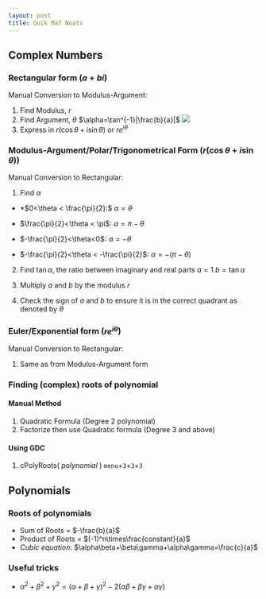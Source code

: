 ```yaml
---
layout: post
title: Quik Maf Noats
---
```


## Complex Numbers
### Rectangular form ($a+bi$)

Manual Conversion to Modulus-Argument:
1. Find Modulus, $r$
2. Find Argument, $\theta$
	$\alpha=\tan^{-1}|\frac{b}{a}|$ 
	![](https://qph.fs.quoracdn.net/main-qimg-d0e9919f56b55b5e81460a2a537eda53)
3. Express in $r(\cos\theta+i\sin\theta)$ or $re^{i\theta}$

### Modulus-Argument/Polar/Trigonometrical Form ($r(\cos\theta + i\sin\theta)$)

Manual Conversion to Rectangular:
1. Find $\alpha$
*	 *$0<\theta < \frac{\pi}{2}:$
	$\alpha=\theta$
	
*	$\frac{\pi}{2}<\theta < \pi$:
	$\alpha=\pi-\theta$
	
*	$-\frac{\pi}{2}<\theta<0$:
	$\alpha=-\theta$
	
*	$-\frac{\pi}{2}<\theta < -\frac{\pi}{2}$:
	$\alpha=-(\pi-\theta)$

2. Find $\tan\alpha$, the ratio between imaginary and real parts
	$a=1$
	$b=\tan\alpha$
	
3. Multiply $a$ and $b$ by the modulus $r$
4. Check the sign of $a$ and $b$ to ensure it is in the correct quadrant as denoted by $\theta$

### Euler/Exponential form ($re^{i\theta}$)

Manual Conversion to Rectangular:
1. Same as from Modulus-Argument form

### Finding (complex) roots of polynomial
#### Manual Method
1. Quadratic Formula (Degree 2 polynomial)
2. Factorize then use Quadratic formula (Degree 3 and above)

#### Using GDC
1. cPolyRoots( _polynomial_ )
	`menu`+`3`+`3`+`3`

 ## Polynomials
 ### Roots of polynomials
 * Sum of Roots = $-\frac{b}{a}$
 * Product of Roots = $(-1)^n\times\frac{constant}{a}$
 * _Cubic equation_: $\alpha\beta+\beta\gamma+\alpha\gamma=\frac{c}{a}$

### Useful tricks
* $\alpha^2+\beta^2+\gamma^2=(\alpha+\beta+\gamma)^2-2(\alpha\beta+\beta\gamma+\alpha\gamma)$
